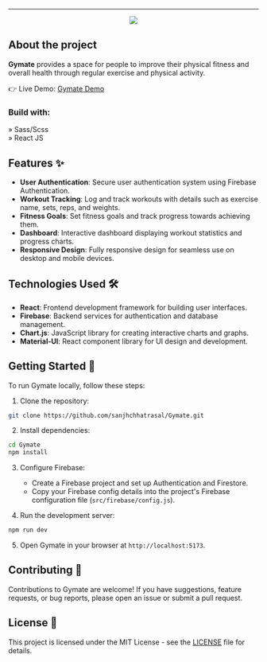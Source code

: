 

---
<div align='center'><img src='https://user-images.githubusercontent.com/105128267/213878516-5072da91-0d7a-4dd8-95a8-0b405691dcc5.svg'/></div>

<h2>About the project</h2>

<p><b>Gymate</b> provides a space for people to improve their physical fitness and overall health through regular exercise and physical activity.</p>


👉 Live Demo: <a href='https://sanjh-gymate.netlify.app/'>Gymate Demo</a>

<h3>Build with:</h3>

» Sass/Scss <br>
» React JS
## Features ✨

- **User Authentication**: Secure user authentication system using Firebase Authentication.
- **Workout Tracking**: Log and track workouts with details such as exercise name, sets, reps, and weights.
- **Fitness Goals**: Set fitness goals and track progress towards achieving them.
- **Dashboard**: Interactive dashboard displaying workout statistics and progress charts.
- **Responsive Design**: Fully responsive design for seamless use on desktop and mobile devices.

## Technologies Used 🛠️

- **React**: Frontend development framework for building user interfaces.
- **Firebase**: Backend services for authentication and database management.
- **Chart.js**: JavaScript library for creating interactive charts and graphs.
- **Material-UI**: React component library for UI design and development.

## Getting Started 🚀

To run Gymate locally, follow these steps:

1. Clone the repository:

```bash
git clone https://github.com/sanjhchhatrasal/Gymate.git
```

2. Install dependencies:

```bash
cd Gymate
npm install
```

3. Configure Firebase:
   - Create a Firebase project and set up Authentication and Firestore.
   - Copy your Firebase config details into the project's Firebase configuration file (`src/firebase/config.js`).

4. Run the development server:

```bash
npm run dev
```

5. Open Gymate in your browser at `http://localhost:5173`.

## Contributing 🤝

Contributions to Gymate are welcome! If you have suggestions, feature requests, or bug reports, please open an issue or submit a pull request.

## License 📝

This project is licensed under the MIT License - see the [LICENSE](https://github.com/sanjhchhatrasal/Gymate/blob/main/LICENSE) file for details.

